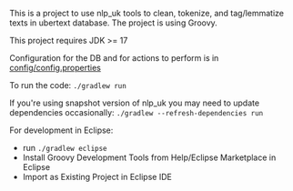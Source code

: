 This is a project to use nlp_uk tools to clean, tokenize, and tag/lemmatize texts in ubertext database.
The project is using Groovy.

This project requires JDK >= 17

Configuration for the DB and for actions to perform is in [config/config.properties](config/config.properties)

To run the code:
`./gradlew run`

If you're using snapshot version of nlp_uk you may need to update dependencies occasionally:
`./gradlew --refresh-dependencies run`

For development in Eclipse:
* run `./gradlew eclipse`
* Install Groovy Development Tools from Help/Eclipse Marketplace in Eclipse
* Import as Existing Project in Eclipse IDE
